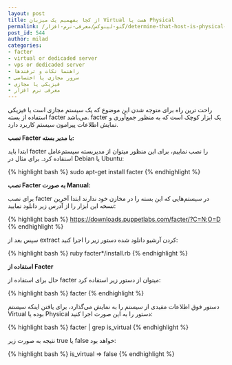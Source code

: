 ```yaml
---
layout: post
title: از کجا بفهمیم یک میزبان Virtual هست یا Physical
permalink: /گنو-لینوکس/معرفی-نرم-افزار/determine-that-host-is-physical-or-virtual
post_id: 544
author: milad
categories: 
- facter
- virtual or dedicaded server
- vps or dedicaded server
- راهنما نکات و ترفندها
- سرور مجازی یا اختصاصی
- فیزیکی یا مجازی
- معرفی نرم افزار
---
```


راحت ترین راه برای متوجه شدن این موضوع که یک سیستم مجازی است یا فیزیکی استفاده از بسته facter می‌باشد. facter یک ابزار کوچک است که به منظور جمع‌آوری و نمایش اطلاعات پیرامون سیستم کاربرد دارد.

**نصب Facter با مدیر بسته:**

ابتدا باید facter را نصب نماییم، برای این منظور میتوان از مدیربسته سیستم‌عامل استفاده کرد. برای مثال در Debian یا Ubuntu:

{% highlight bash %}
sudo apt-get install facter
{% endhighlight %}

**نصب Facter به صورت Manual:**

برای نصب facter در سیستم‌هایی که این بسته را در مخازن خود ندارند ابتدا آخرین نسخه این ابزار را از آدرس زیر دانلود نمایید:

{% highlight bash %}
https://downloads.puppetlabs.com/facter/?C=N;O=D
{% endhighlight %}

سپس بعد از extract کردن آرشیو دانلود شده دستور زیر را اجرا کنید:

{% highlight bash %}
ruby facter*/install.rb
{% endhighlight %}

**استفاده از Facter**


حال برای استفاده از facter میتوان از دستور زیر استفاده کرد:

{% highlight bash %}
facter
{% endhighlight %}

دستور فوق اطلاعات مفیدی از سیستم را به نمایش می‌گذارد، برای یافتن اینکه سیستم Virtual بوده یا Physical دستور را به این صورت اجرا کنید:

{% highlight bash %}
facter | grep is_virtual
{% endhighlight %}

نتیجه به صورت زیر true یا false خواهد بود:

{% highlight bash %}
is_virtual => false
{% endhighlight %}